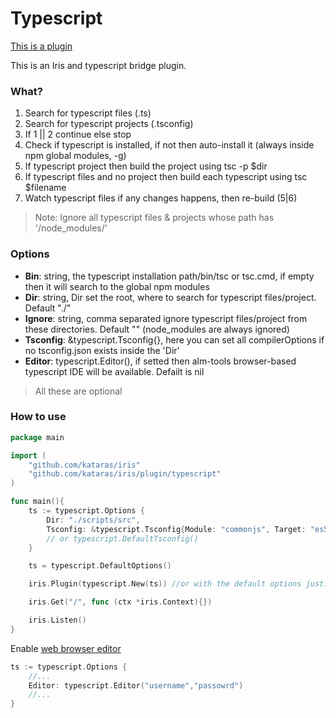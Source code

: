# Typescript

[This is a plugin](https://github.com/kataras/iris/tree/development/plugin/typescript)

This is an Iris and typescript bridge plugin.

### What?

1. Search for typescript files (.ts)
2.    Search for typescript projects (.tsconfig)
3.    If 1 || 2 continue else stop
4.    Check if typescript is installed, if not then auto-install it (always inside npm global modules, -g)
5.    If typescript project then build the project using tsc -p $dir
6.    If typescript files and no project then build each typescript using tsc $filename
7.    Watch typescript files if any changes happens, then re-build (5|6)

 >Note: Ignore all typescript files & projects whose path has '/node_modules/'


### Options

 - **Bin**: string, the typescript installation path/bin/tsc or tsc.cmd, if empty then it will search to the global npm modules
 - **Dir**: string, Dir set the root, where to search for typescript files/project. Default "./" 
 - **Ignore**: string, comma separated ignore typescript files/project from these directories. Default "" (node_modules are always ignored) 
 - **Tsconfig**: &typescript.Tsconfig{}, here you can set all compilerOptions if no tsconfig.json exists inside the 'Dir' 
 - **Editor**: typescript.Editor(), if setted then alm-tools browser-based typescript IDE will be available. Defailt is nil
 
 >All these are optional


### How to use

```go
package main

import (
    "github.com/kataras/iris"
    "github.com/kataras/iris/plugin/typescript"
)

func main(){
    ts := typescript.Options {
        Dir: "./scripts/src",
        Tsconfig: &typescript.Tsconfig{Module: "commonjs", Target: "es5"}, 
        // or typescript.DefaultTsconfig()
    }

    ts = typescript.DefaultOptions()

    iris.Plugin(typescript.New(ts)) //or with the default options just: typescript.New()

    iris.Get("/", func (ctx *iris.Context){})

    iris.Listen()
}
```

Enable [web browser editor](plugin-editor.md)

```go
ts := typescript.Options {
    //...
    Editor: typescript.Editor("username","passowrd")
    //...
}

```